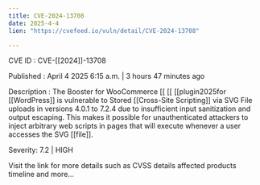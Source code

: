 ```yaml
---
title: CVE-2024-13708
date: 2025-4-4
lien: "https://cvefeed.io/vuln/detail/CVE-2024-13708"

---
```


CVE ID : CVE-[[2024]]-13708

Published :  April 4
2025
6:15 a.m. | 3 hours
47 minutes ago

Description : The Booster for WooCommerce  [[ [[ [[plugin2025for  [[WordPress]] is vulnerable to Stored  [[Cross-Site Scripting]] via SVG File uploads in versions 4.0.1 to 7.2.4 due to insufficient input sanitization and output escaping. This makes it possible for unauthenticated attackers to inject arbitrary web scripts in pages that will execute whenever a user accesses the SVG  [[file]].

Severity: 7.2 | HIGH

Visit the link for more details
such as CVSS details
affected products
timeline
and more...
